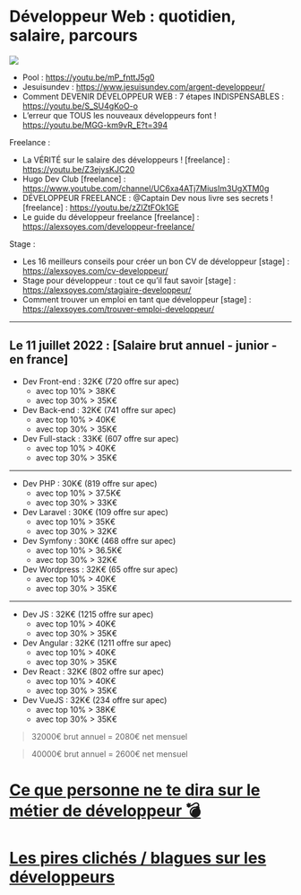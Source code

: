 # Développeur Web : quotidien, salaire, parcours

![](https://serieall.fr/images/articles/old/BReaking_Bad_4.jpg?args)

- Pool : <https://youtu.be/mP_fnttJ5g0>
- Jesuisundev : <https://www.jesuisundev.com/argent-developpeur/>
- Comment DEVENIR DÉVELOPPEUR WEB : 7 étapes INDISPENSABLES : <https://youtu.be/S_SU4gKoO-o>
- L’erreur que TOUS les nouveaux développeurs font ! <https://youtu.be/MGG-km9vR_E?t=394>

Freelance : 
- La VÉRITÉ sur le salaire des développeurs ! [freelance] : <https://youtu.be/Z3ejysKJC20>
- Hugo Dev Club [freelance] : https://www.youtube.com/channel/UC6xa4ATj7MiusIm3UgXTM0g
- DÉVELOPPEUR FREELANCE : @Captain Dev nous livre ses secrets ! [freelance] : https://youtu.be/zZlZtFOk1GE
- Le guide du développeur freelance [freelance] : https://alexsoyes.com/developpeur-freelance/

Stage :
- Les 16 meilleurs conseils pour créer un bon CV de développeur [stage] : https://alexsoyes.com/cv-developpeur/
- Stage pour développeur : tout ce qu’il faut savoir [stage] : https://alexsoyes.com/stagiaire-developpeur/
- Comment trouver un emploi en tant que développeur [stage] : https://alexsoyes.com/trouver-emploi-developpeur/

---

## Le 11 juillet 2022 : [Salaire brut annuel - junior - en france]

- Dev Front-end : 32K€ (720 offre sur apec)
  - avec top 10% > 38K€
  - avec top 30% > 35K€
- Dev Back-end : 32K€ (741 offre sur apec)
  - avec top 10% > 40K€
  - avec top 30% > 35K€
- Dev Full-stack : 33K€ (607 offre sur apec)
  - avec top 10% > 40K€
  - avec top 30% > 35K€

---

- Dev PHP : 30K€ (819 offre sur apec)
  - avec top 10% > 37.5K€
  - avec top 30% > 33K€
- Dev Laravel : 30K€ (109 offre sur apec)
  - avec top 10% > 35K€
  - avec top 30% > 32K€
- Dev Symfony : 30K€ (468 offre sur apec)
  - avec top 10% > 36.5K€
  - avec top 30% > 32K€
- Dev Wordpress : 32K€ (65 offre sur apec)
  - avec top 10% > 40K€
  - avec top 30% > 35K€

---

- Dev JS : 32K€ (1215 offre sur apec)
  - avec top 10% > 40K€
  - avec top 30% > 35K€
- Dev Angular : 32K€ (1211 offre sur apec)
  - avec top 10% > 40K€
  - avec top 30% > 35K€
- Dev React : 32K€ (802 offre sur apec)
  - avec top 10% > 40K€
  - avec top 30% > 35K€
- Dev VueJS : 32K€ (234 offre sur apec)
  - avec top 10% > 38K€
  - avec top 30% > 35K€

> 32000€ brut annuel = 2080€ net mensuel

> 40000€ brut annuel = 2600€ net mensuel

# [Ce que personne ne te dira sur le métier de développeur 💣](https://www.jesuisundev.com/ce-que-personne-ne-te-dira-sur-le-metier-de-developpeur/)
# [Les pires clichés / blagues sur les développeurs](https://alexsoyes.com/blague-developpeur/#passe-30-ans-tu-devras-leader-ta-propre-equipe-de-peintres)

